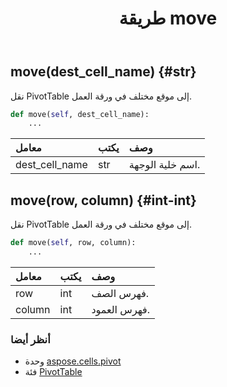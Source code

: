﻿---
title: طريقة move
second_title: Aspose.Cells for Python via .NET API المراجع
description:
type: docs
weight: 170
url: /ar/python-net/aspose.cells.pivot/pivottable/move/
is_root: false
---
##  move(dest_cell_name) {#str}
نقل PivotTable إلى موقع مختلف في ورقة العمل.



```python
def move(self, dest_cell_name):
    ...
```


| معامل| يكتب| وصف|
| :- | :- | :- |
| dest_cell_name | str | اسم خلية الوجهة.|


##  move(row, column) {#int-int}
نقل PivotTable إلى موقع مختلف في ورقة العمل.



```python
def move(self, row, column):
    ...
```


| معامل| يكتب| وصف|
| :- | :- | :- |
| row | int | فهرس الصف.|
| column | int | فهرس العمود.|



###  أنظر أيضا
* وحدة [aspose.cells.pivot](../../)
* فئة [PivotTable](/cells/ar/python-net/aspose.cells.pivot/pivottable)

